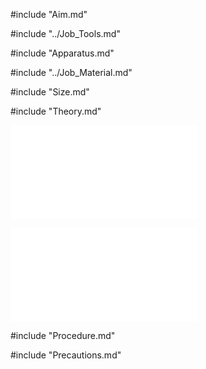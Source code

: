 #include "Aim.md"

#include "../Job_Tools.md"

#include "Apparatus.md"

#include "../Job_Material.md"

#include "Size.md"

#include "Theory.md"

![Self Core Pattern](../../Common/img_pdf/Wlj_3_3D.pdf "Welding job 3")

![Self Core Pattern](../../Common/img_pdf/Wlj_3_Dm.pdf "Welfing job 3 dimension")

#include "Procedure.md"

#include "Precautions.md"

